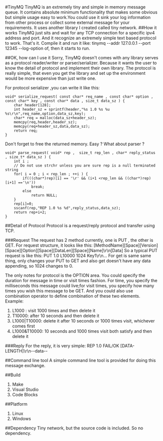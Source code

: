 #TinyMQ
TinyMQ is an extremely tiny and simple in memory message queue. It contains absolute minimum functionality that
makes some obvious but simple usage easy to work.You could use it sink your log information from other process or 
collect some external message for your requirements. It uses another library I created called tiny network.
##How it works
TinyMQ just sits and wait for any TCP connection for a specific ipv4 address and port. And it recognize an extremely
simple text based protocol to work. That's it. 
Compile it and run it like: tinymq --addr 127.0.0.1 --port 12345 --log-option of, then it starts to run.

##OK, how can I use it
Sorry, TinyMQ doesn't comes with any library serves as a protocol reader/writer or parser/serializer. Because it wants
the user to know the detail of protocol and implement their own library. The protocol is really simple, that even you
get the library and set up the environment would be more expensive than just write one. 

For protocol serializer ,you can write it like this:
```
void* serialize_request( const char* req_name , const char* option , const char* key , const char* data , size_t data_sz ) {
	char header[128];
	int header_sz = sprintf(header,"%s 1.0 %s %u %s\r\n",req_name,option,data_sz,key);
	char* req = malloc(data_sz+header_sz);
	memcpy(req,header,header_sz);
	memcpy(req+header_sz,data,data_sz);
	return req;
}
```
Don't forget to free the returned memory. Easy ? What about parser ?
```
void* parse_request( void* rep ,  size_t rep_len , char* reply_status , size_t* data_sz ) {
	int i ;
	// Do not use strchr unless you are sure rep is a null terminated string
	for( i = 0 ; i < rep_len ; ++i ) {
		if(((char*)rep)[i] == '\r' && (i+1 <rep_len && ((char*)rep)[i+1] =='\n'))
			break;
		else
			return NULL;
	}
	rep[i]=0;
	sscanf(rep,"REP 1.0 %s %d",reply_status,data_sz);
	return rep+i+2;
}
```
##Detail of Protocol
Protocol is a request/reply protocol and transfer using TCP.
 
###Request
The request has 2 method currently, one is PUT , the other is GET. For request structure, it looks like this:
[MethodName][Space][Version][Space][Option][Space][DataLen][Space][Name]\r\n[Data]
So a typical PUT request is like this:
PUT 1.0 L10000 1024 Key1\r\n...
For get is same same thing, only changes your PUT to GET and also get doesn't have any data appending, so 1024 changes
to 0.

The only notes for protocol is the OPTION area. You could specify the duration for message in time or visit times fashion.
For time, you specify the milliseconds this message could live;for visit times, you specify how many times you wish this 
message to be GET. And you could also use combination operator to define combination of these two elements. 
Example:

1. L1000 : visit 1000 times and then delete it
2. T10000: after 10 seconds and then delete it
3. L1000|T10000: delete it after 10 seconds or 1000 times visit, whichever comes first
4. L1000&T10000: 10 seconds and 1000 times visit both satisfy and then delete it

###Reply
For the reply, it is very simple:
REP 1.0 FAIL/OK [DATA-LENGTH]\r\n--data--

##Command line tool
A simple command line tool is provided for doing this message exchange.

##Build
1. Make
2. Visual Studio
3. Code Blocks

##Platform
1. Linux
2. Windows

##Dependency
Tiny network, but the source code is included. So no dependency.










